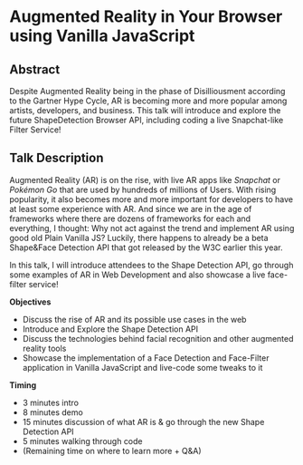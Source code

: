 # Augmented Reality in Your Browser using Vanilla JavaScript

## Abstract

Despite Augmented Reality being in the phase of Disilliousment according to the Gartner Hype Cycle, AR is becoming more and more popular among artists, developers, and business. This talk will introduce and explore the future ShapeDetection Browser API, including coding a live Snapchat-like Filter Service!

## Talk Description

Augmented Reality (AR) is on the rise, with live AR apps like *Snapchat* or *Pokémon Go* that are used by hundreds of millions of Users. With rising popularity, it also becomes more and more important for developers to have at least some experience with AR. And since we are in the age of frameworks where there are dozens of frameworks for each and everything, I thought: Why not act against the trend and implement AR using good old Plain Vanilla JS? Luckily, there happens to already be a beta Shape&Face Detection API that got released by the W3C earlier this year.

In this talk, I will introduce attendees to the Shape Detection API, go through some examples of AR in Web Development and also showcase a live face-filter service!

**Objectives**

- Discuss the rise of AR and its possible use cases in the web
- Introduce and Explore the Shape Detection API
- Discuss the technologies behind facial recognition and other augmented reality tools
- Showcase the implementation of a Face Detection and Face-Filter application in Vanilla JavaScript and live-code some tweaks to it

**Timing**

- 3 minutes intro
- 8 minutes demo
- 15 minutes discussion of what AR is & go through the new Shape Detection API
- 5 minutes walking through code
- (Remaining time on where to learn more + Q&A)